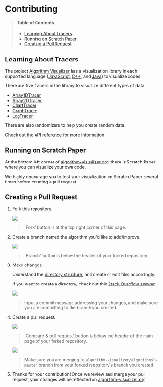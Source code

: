 # Contributing

> #### Table of Contents
> - [Learning About Tracers](#learning-about-tracers)
> - [Running on Scratch Paper](#running-on-scratch-paper)
> - [Creating a Pull Request](#creating-a-pull-request)

## Learning About Tracers

The project [Algorithm Visualizer](https://github.com/algorithm-visualizer) has a visualization library in each supported language ([JavaScript](https://github.com/algorithm-visualizer/tracers.js), [C++](https://github.com/algorithm-visualizer/tracers.cpp), and [Java](https://github.com/algorithm-visualizer/tracers.java)) to visualize codes.

There are five tracers in the library to visualize different types of data.

- [Array1DTracer](https://github.com/algorithm-visualizer/algorithm-visualizer/wiki/Array1DTracer)
- [Array2DTracer](https://github.com/algorithm-visualizer/algorithm-visualizer/wiki/Array2DTracer)
- [ChartTracer](https://github.com/algorithm-visualizer/algorithm-visualizer/wiki/ChartTracer)
- [GraphTracer](https://github.com/algorithm-visualizer/algorithm-visualizer/wiki/GraphTracer)
- [LogTracer](https://github.com/algorithm-visualizer/algorithm-visualizer/wiki/LogTracer)

There are also randomizers to help you create random data.

Check out the [API reference](https://github.com/algorithm-visualizer/algorithm-visualizer/wiki) for more information.

## Running on Scratch Paper

At the bottom left corner of [algorithm-visualizer.org](https://algorithm-visualizer.org/), there is Scratch Paper where you can visualize your own code.

We highly encourage you to test your visualization on Scratch Paper several times before creating a pull request.

## Creating a Pull Request

1. Fork this repository.

    ![](https://raw.githubusercontent.com/algorithm-visualizer/algorithms/master/.images/contributing/fork.png)
    > 'Fork' button is at the top right corner of this page.

2. Create a branch named the algorithm you'd like to add/improve.

    ![](https://raw.githubusercontent.com/algorithm-visualizer/algorithms/master/.images/contributing/create_branch.png)
    > 'Branch' button is below the header of your forked repository.
    
3. Make changes.

    Understand the [directory structure](https://github.com/algorithm-visualizer/algorithm-visualizer/blob/master/PROJECT_DETAILS.md#algorithms), and create or edit files accordingly.
    
    If you want to create a directory, check out this [Stack Overflow answer](https://stackoverflow.com/questions/18773598/creating-folders-inside-github-com-repo-without-using-git).
    
    ![](https://raw.githubusercontent.com/algorithm-visualizer/algorithms/master/.images/contributing/commit_changes.png)
    > Input a commit message addressing your changes, and make sure you are committing to the branch you created.

4. Create a pull request.

    ![](https://raw.githubusercontent.com/algorithm-visualizer/algorithms/master/.images/contributing/compare_and_pull_request.png)
    > 'Compare & pull request' button is below the header of the main page of your forked repository.

    ![](https://raw.githubusercontent.com/algorithm-visualizer/algorithms/master/.images/contributing/open_pull_request.png)
    > Make sure you are merging to `algorithm-visualizer/algorithms`'s `master` branch from your forked repository's branch you created.
    
5. Thanks for your contribution! Once we review and merge your pull request, your changes will be reflected on [algorithm-visualizer.org](https://algorithm-visualizer.org/).
